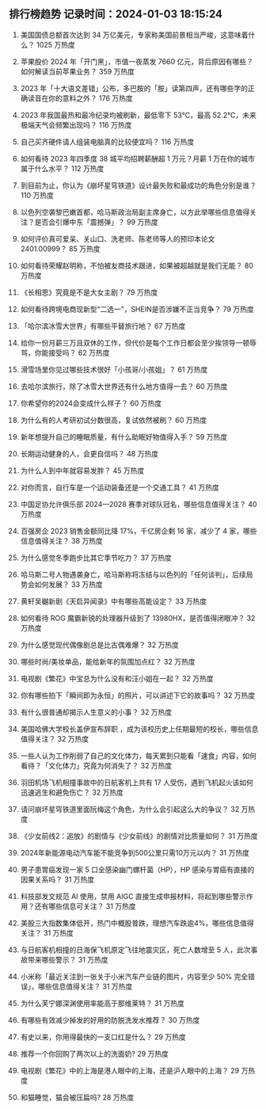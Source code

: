 
## 排行榜趋势 记录时间：2024-01-03 18:15:24
  
  1. 美国国债总额首次达到 34 万亿美元，专家称美国前景相当严峻，这意味着什么？ 1025 万热度
    
  2. 苹果股价 2024 年「开门黑」，市值一夜蒸发 7660 亿元，背后原因有哪些？如何解读当前苹果业务？ 359 万热度
    
  3. 2023 年「十大语文差错」公布，多巴胺的「胺」读第四声，还有哪些字的正确读音在你的意料之外？ 176 万热度
    
  4. 2023 年我国最热和最冷纪录均被刷新，最低零下 53℃，最高 52.2℃，未来极端天气会频繁出现吗？ 116 万热度
    
  5. 自己买齐硬件请人组装电脑真的比较便宜吗？ 116 万热度
    
  6. 如何看待 2023 年四季度 38 城平均招聘薪酬超 1 万元？月薪 1 万在你的城市属于什么水平？ 112 万热度
    
  7. 到目前为止，你认为《崩坏星穹铁道》设计最失败和最成功的角色分别是谁？ 110 万热度
    
  8. 以色列空袭黎巴嫩首都，哈马斯政治局副主席身亡，以方此举哪些信息值得关注？是否会引爆中东「震撼弹」？ 99 万热度
    
  9. 如何评价真可爱呆、关山口、洗老师、陈老师等人的预印本论文2401.00999？ 85 万热度
    
  10. 如何看待荣耀赵明称，不怕被友商技术跟进，如果被超越就是我们无能？ 80 万热度
    
  11. 《长相思》究竟是不是大女主剧？ 79 万热度
    
  12. 如何看待跨境电商现新型“二选一”，SHEIN是否涉嫌不正当竞争？ 79 万热度
    
  13. 「哈尔滨冰雪大世界」有哪些平替旅行地？ 67 万热度
    
  14. 给你一份月薪三万且双休的工作，但代价是每个工作日都会至少挨领导一顿辱骂，你能接受吗？ 62 万热度
    
  15. 滑雪场里你见过哪些技术很好「小孩哥/小孩姐」？ 61 万热度
    
  16. 去哈尔滨旅行，除了冰雪大世界还有什么地方值得一去？ 60 万热度
    
  17. 你希望你的2024会变成什么样子？ 60 万热度
    
  18. 为什么有的人考研初试分数很高，复试依然被刷？ 60 万热度
    
  19. 新年想提升自己的睡眠质量，有什么助眠好物值得入手？ 59 万热度
    
  20. 长期运动健身的人，会更自信吗？ 48 万热度
    
  21. 为什么人到中年就容易发胖？ 45 万热度
    
  22. 对你而言，自行车是一个运动装备还是一个交通工具？ 41 万热度
    
  23. 中国足协允许俱乐部 2024—2028 赛季对球队冠名，哪些信息值得关注？ 40 万热度
    
  24. 百强房企 2023 销售金额同比降 17%，千亿房企剩 16 家，减少了 4 家，哪些信息值得关注？ 38 万热度
    
  25. 为什么感觉冬季跑步比其它季节吃力？ 37 万热度
    
  26. 哈马斯二号人物遇袭身亡，哈马斯称将冻结与以色列的「任何谈判」，后续局势会如何发展？ 33 万热度
    
  27. 黄轩吴樾新剧《天启异闻录》中有哪些高能设定？ 33 万热度
    
  28. 如何看待 ROG 魔霸新锐的处理器升级到了 13980HX，是否值得闭眼冲？ 32 万热度
    
  29. 为什么感觉现代偶像剧总是比古偶难爆？ 32 万热度
    
  30. 哪些时尚/美妆单品，能给新年的氛围加点红？ 32 万热度
    
  31. 电视剧《繁花》中宝总为什么没有和汪小姐在一起？ 32 万热度
    
  32. 你有哪些拍下「瞬间即为永恒」的照片，可以讲述下它的故事吗？ 32 万热度
    
  33. 有什么很普通却揭示人生意义的小事？ 32 万热度
    
  34. 美国哈佛大学校长盖伊宣布辞职 ，成为该校历史上任期最短的校长，哪些信息值得关注？ 32 万热度
    
  35. 一些人认为工作削弱了自己的文化体力，每天累到只能看「速食」内容，如何看待？「文化体力」究竟为何消失了？ 32 万热度
    
  36. 羽田机场飞机相撞事故中的日航客机上共有 17 人受伤，遇到飞机起火该如何迅速逃生和避免伤亡？ 32 万热度
    
  37. 请问崩坏星穹铁道里面阮梅这个角色，为什么会引起这么大的争议？ 32 万热度
    
  38. 《少女前线2：追放》的剧情与《少女前线》的剧情对比质量如何？ 31 万热度
    
  39. 2024年新能源电动汽车能不能竞争到500公里只需10万元以内？ 31 万热度
    
  40. 男子患胃癌发现一家 5 口全感染幽门螺杆菌（HP），HP 感染与胃癌有直接的因果关系吗？ 31 万热度
    
  41. 科技部发文规范 AI 使用，禁用 AIGC 直接生成申报材料，将起到哪些警示作用？还有哪些信息可关注？ 31 万热度
    
  42. 美股三大指数集体低开，热门中概股普跌，理想汽车跌逾4%，哪些信息值得关注？ 31 万热度
    
  43. 与日航客机相撞的日海保飞机原定飞往地震灾区，死亡人数增至 5 人，此次事故带来哪些警示？ 31 万热度
    
  44. 小米称「最近关注到一张关于小米汽车产业链的图片，内容至少 50% 完全错误」，哪些信息值得关注？ 31 万热度
    
  45. 为什么芙宁娜深渊使用率能高于那维莱特？ 31 万热度
    
  46. 有哪些有效减少掉发的好用的防脱洗发水推荐？ 30 万热度
    
  47. 有史以来，你用得最快的一支口红是什么？ 29 万热度
    
  48. 推荐一个你回购了两次以上的洗面奶? 29 万热度
    
  49. 电视剧《繁花》中的上海是港人眼中的上海，还是沪人眼中的上海？ 29 万热度
    
  50. 和猫睡觉，猫会被压扁吗? 28 万热度
    